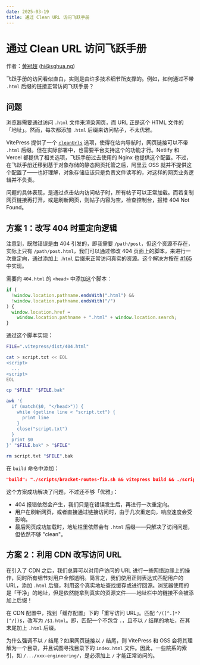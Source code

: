 ```yaml
---
date: 2025-03-19
title: 通过 Clean URL 访问飞跃手册
---
```


# 通过 Clean URL 访问飞跃手册

作者：[黄冠超](https://sghua.ng) (<hi@sghua.ng>)

飞跃手册的访问看似直白，实则是由许多技术细节所支撑的。例如，如何通过不带 `.html` 后缀的链接正常访问飞跃手册？

## 问题

浏览器需要通过访问 `.html` 文件来渲染网页，而 URL 正是这个 HTML 文件的「地址」。然而，每次都添加 `.html` 后缀来访问帖子，不太优雅。

VitePress 提供了一个 [`cleanUrls`](https://vitepress.dev/guide/routing#generating-clean-url) 选项，使得在站内导航时，网页链接可以不带 `.html` 后缀。但在实际部署中，也需要平台支持这个的功能才行。Netlify 和 Vercel 都提供了相关选项，飞跃手册过去使用的 Nginx 也提供这个配置。不过，在飞跃手册迁移到基于对象存储的静态网页托管之后，阿里云 OSS 就并不提供这个配置了——也好理解，对象存储应该只是负责文件读写的，对这样的网页业务逻辑并不负责。

问题的具体表现，是通过点击站内访问帖子时，所有帖子可以正常加载。而若复制网页链接再打开，或是刷新网页，则帖子内容为空，检查控制台，报错 404 Not Found。

## 方案 1：改写 404 时重定向逻辑

注意到，既然错误是由 404 引发的，即我需要 `/path/post`，但这个资源不存在，实际上只有 `/path/post.html`，我们可以通过修改 404 页面上的脚本，来进行一次重定向，通过添加上 `.html` 后缀来正常访问真实的资源。这个解决方按在 [#165](https://github.com/SUSTech-Application/SUSTechapplication/pull/165) 中实现。

需要向 `404.html` 的 `<head>` 中添加这个脚本：

```js
if (
  !window.location.pathname.endsWith(".html") &&
  !window.location.pathname.endsWith("/")
) {
  window.location.href =
    window.location.pathname + ".html" + window.location.search;
}
```

通过这个脚本实现：

```sh
FILE=".vitepress/dist/404.html"

cat > script.txt << EOL
<script>
  ...
<script>
EOL

cp "$FILE" "$FILE.bak"

awk '{
  if (match($0, "</head>")) {
    while (getline line < "script.txt") {
      print line
    }
    close("script.txt")
  }
  print $0
}' "$FILE.bak" > "$FILE"

rm script.txt "$FILE".bak
```

在 `build` 命令中添加：

```json
"build": "./scripts/bracket-routes-fix.sh && vitepress build && ./scripts/404-html.sh",
```

这个方案成功解决了问题，不过还不够「优雅」：

- 404 报错依然会产生，我们只是在错误发生后，再进行一次重定向。
- 用户在刷新网页，或者直接通过链接访问时，由于几次重定向，响应速度会受影响。
- 最后网页成功加载时，地址栏里依然会有 `.html` 后缀——只解决了访问问题，但依然不够 "clean"。

## 方案 2：利用 CDN 改写访问 URL

在引入了 CDN 之后，我们总算可以对用户访问的 URL 进行一些网络边缘上的操作，同时所有细节对用户全部透明。简言之，我们使用正则表达式匹配用户的 URL，添加 `.html` 后缀，利用这个真实地址查找缓存或进行回源。浏览器使用的是「干净」的地址，但是依然能拿到真实的资源文件——地址栏中的链接不会被添加上后缀！

在 CDN 配置中，找到「缓存配置」下的「重写访问 URL」。匹配 `^/([^.]*?[^/])$`，改写为 `/$1.html`。即，匹配一个不包含 `.`，且不以 `/` 结尾的地址，在其末尾加上 `.html` 后缀。

为什么强调不以 `/` 结尾？如果网页链接以 `/` 结尾，则 VitePress 和 OSS 会将其理解为一个目录，并且试图寻找目录下的 `index.html` 文件。因此，一些院系的索引，如 `/.../xxx-engineering/`，是必须加上 `/` 才能正常访问的。
